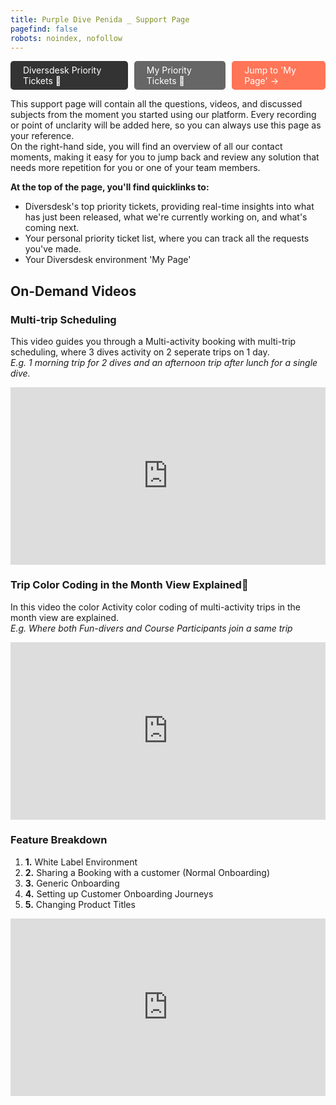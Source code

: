 ```yaml
---
title: Purple Dive Penida _ Support Page 
pagefind: false
robots: noindex, nofollow
---
```

<div style="display: flex; justify-content: space-between; width: 100%; padding: 0; gap: 10px;">
    <a href="https://sharing.clickup.com/2633992/l/h/2gc88-2495/61e2d3b6136945f" style="display: inline-block; padding: 6px 20px; background-color: #333333; color: white; text-decoration: none; border-radius: 5px;" target="_blank">
        Diversdesk Priority Tickets &#128196;
    </a>
    <a href="https://sharing.clickup.com/2633992/l/h/2gc88-5015/a2e5b7a211e577c" style="display: inline-block; padding: 6px 20px; background-color: #666666; color: white; text-decoration: none; border-radius: 5px;" target="_blank">
        My Priority Tickets &#128195;
    </a>
    <a href="https://purpledivepenida.diversdesk.com/operator/location/a623869d-f827-4154-9296-60e1fb3006a3" style="display: inline-block; padding: 6px 20px; background-color: #FF7557; color: white; text-decoration: none; border-radius: 5px;" target="_blank"> Jump to 'My Page' &#8594;    
    </a>
</div>

This support page will contain all the questions, videos, and discussed subjects from the moment you started using our platform. Every recording or point of unclarity will be added here, so you can always use this page as your reference. <br />
On the right-hand side, you will find an overview of all our contact moments, making it easy for you to jump back and review any solution that needs more repetition for you or one of your team members.

**At the top of the page, you'll find quicklinks to:**
- Diversdesk's top priority tickets, providing real-time insights into what has just been released, what we're currently working on, and what's coming next. 
- Your personal priority ticket list, where you can track all the requests you've made.
- Your Diversdesk environment 'My Page'

## On-Demand Videos

### Multi-trip Scheduling
This video guides you through a Multi-activity booking with multi-trip scheduling, where 3 dives activity on 2 seperate trips on 1 day. <br />
*E.g. 1 morning trip for 2 dives and an afternoon trip after lunch for a single dive.*
<div style="position: relative; padding-bottom: 56.25%; height: 0;"><iframe src="https://www.loom.com/embed/6a5140ad3a6e437c82f35bf64c9b0600?sid=1ce6a4b6-fe52-48df-b3bf-cfd7cc18cb4a" frameborder="0" webkitallowfullscreen mozallowfullscreen allowfullscreen style="position: absolute; top: 0; left: 0; width: 100%; height: 100%;"></iframe></div>

### Trip Color Coding in the Month View Explained🌊
In this video the color Activity color coding of multi-activity trips in the month view are explained. <br />
*E.g. Where both Fun-divers and Course Participants join a same trip*
<div style="position: relative; padding-bottom: 56.25%; height: 0;"><iframe src="https://www.loom.com/embed/5b4a68f88a63491d8da7e348304538a1?sid=6ced14cc-1822-4681-b424-f83a6df3ee99" frameborder="0" webkitallowfullscreen mozallowfullscreen allowfullscreen style="position: absolute; top: 0; left: 0; width: 100%; height: 100%;"></iframe></div>

### Feature Breakdown
1. **1.** White Label Environment
2. **2.** Sharing a Booking with a customer (Normal Onboarding)
3. **3.** Generic Onboarding
4. **4.** Setting up Customer Onboarding Journeys
5. **5.** Changing Product Titles
<div style="position: relative; padding-bottom: 56.25%; height: 0;"><iframe src="https://www.loom.com/embed/1ceb43ab437c448aa50be68eaf419c10?sid=1806ca5f-c1e5-4f6f-beda-ce684d42cde1" frameborder="0" webkitallowfullscreen mozallowfullscreen allowfullscreen style="position: absolute; top: 0; left: 0; width: 100%; height: 100%;"></iframe></div>

